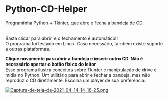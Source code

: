 # Python-CD-Helper
Programinha Python + Tkinter, que abre e fecha a bandeja de CD.


<br>
Basta clicar para abrir, e o fechamento é automático!!
<br>
O programa foi testado em Linux. Caso necessário, também existe suporte a outras plataformas.
<br>

<strong> Clique novamente para abrir a bandeja e inserir outro CD. Não é necessário apertar o botão físico do leitor </strong>
<br>
Esse programa ilustra conceitos sobre Tkinter e manipulação de drive e mídia no Python. Um utilitário para abrir e fechar a bandeja, mas não reproduz o CD diretamente. Escolha um player de sua preferência.


[![Captura-de-tela-de-2021-04-14-14-16-25.png](https://i.postimg.cc/bwt8kf0b/Captura-de-tela-de-2021-04-14-14-16-25.png)](https://postimg.cc/K1xdhVHv)


